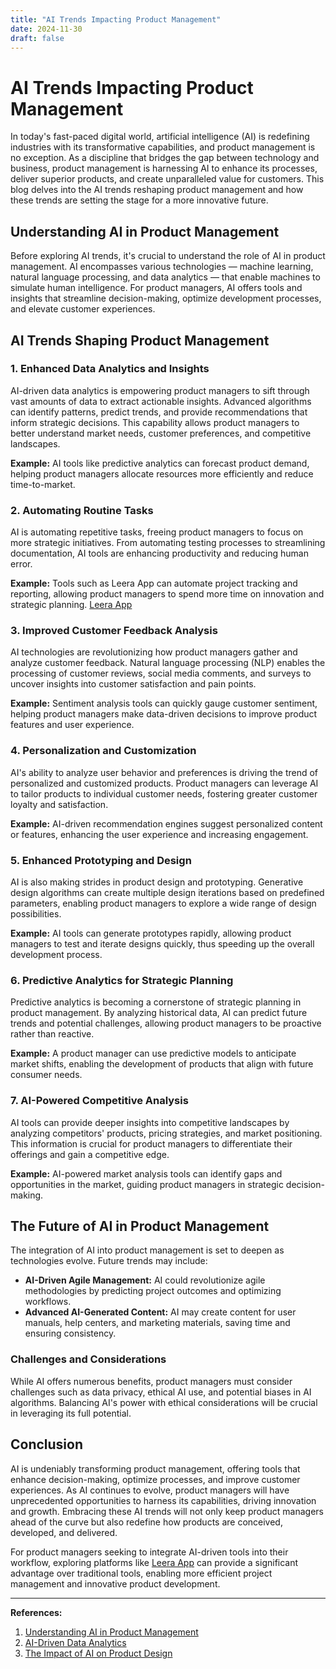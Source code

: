 ```yaml
---
title: "AI Trends Impacting Product Management"
date: 2024-11-30
draft: false
---
```

# AI Trends Impacting Product Management

In today's fast-paced digital world, artificial intelligence (AI) is redefining industries with its transformative capabilities, and product management is no exception. As a discipline that bridges the gap between technology and business, product management is harnessing AI to enhance its processes, deliver superior products, and create unparalleled value for customers. This blog delves into the AI trends reshaping product management and how these trends are setting the stage for a more innovative future.

## Understanding AI in Product Management

Before exploring AI trends, it's crucial to understand the role of AI in product management. AI encompasses various technologies — machine learning, natural language processing, and data analytics — that enable machines to simulate human intelligence. For product managers, AI offers tools and insights that streamline decision-making, optimize development processes, and elevate customer experiences.

## AI Trends Shaping Product Management

### 1. Enhanced Data Analytics and Insights

AI-driven data analytics is empowering product managers to sift through vast amounts of data to extract actionable insights. Advanced algorithms can identify patterns, predict trends, and provide recommendations that inform strategic decisions. This capability allows product managers to better understand market needs, customer preferences, and competitive landscapes.

**Example:** AI tools like predictive analytics can forecast product demand, helping product managers allocate resources more efficiently and reduce time-to-market.

### 2. Automating Routine Tasks

AI is automating repetitive tasks, freeing product managers to focus on more strategic initiatives. From automating testing processes to streamlining documentation, AI tools are enhancing productivity and reducing human error.

**Example:** Tools such as Leera App can automate project tracking and reporting, allowing product managers to spend more time on innovation and strategic planning. [Leera App](https://leera.app)

### 3. Improved Customer Feedback Analysis

AI technologies are revolutionizing how product managers gather and analyze customer feedback. Natural language processing (NLP) enables the processing of customer reviews, social media comments, and surveys to uncover insights into customer satisfaction and pain points.

**Example:** Sentiment analysis tools can quickly gauge customer sentiment, helping product managers make data-driven decisions to improve product features and user experience.

### 4. Personalization and Customization

AI's ability to analyze user behavior and preferences is driving the trend of personalized and customized products. Product managers can leverage AI to tailor products to individual customer needs, fostering greater customer loyalty and satisfaction.

**Example:** AI-driven recommendation engines suggest personalized content or features, enhancing the user experience and increasing engagement.

### 5. Enhanced Prototyping and Design

AI is also making strides in product design and prototyping. Generative design algorithms can create multiple design iterations based on predefined parameters, enabling product managers to explore a wide range of design possibilities.

**Example:** AI tools can generate prototypes rapidly, allowing product managers to test and iterate designs quickly, thus speeding up the overall development process.

### 6. Predictive Analytics for Strategic Planning

Predictive analytics is becoming a cornerstone of strategic planning in product management. By analyzing historical data, AI can predict future trends and potential challenges, allowing product managers to be proactive rather than reactive.

**Example:** A product manager can use predictive models to anticipate market shifts, enabling the development of products that align with future consumer needs.

### 7. AI-Powered Competitive Analysis

AI tools can provide deeper insights into competitive landscapes by analyzing competitors' products, pricing strategies, and market positioning. This information is crucial for product managers to differentiate their offerings and gain a competitive edge.

**Example:** AI-powered market analysis tools can identify gaps and opportunities in the market, guiding product managers in strategic decision-making.

## The Future of AI in Product Management

The integration of AI into product management is set to deepen as technologies evolve. Future trends may include:

- **AI-Driven Agile Management:** AI could revolutionize agile methodologies by predicting project outcomes and optimizing workflows.
- **Advanced AI-Generated Content:** AI may create content for user manuals, help centers, and marketing materials, saving time and ensuring consistency.

### Challenges and Considerations

While AI offers numerous benefits, product managers must consider challenges such as data privacy, ethical AI use, and potential biases in AI algorithms. Balancing AI's power with ethical considerations will be crucial in leveraging its full potential.

## Conclusion

AI is undeniably transforming product management, offering tools that enhance decision-making, optimize processes, and improve customer experiences. As AI continues to evolve, product managers will have unprecedented opportunities to harness its capabilities, driving innovation and growth. Embracing these AI trends will not only keep product managers ahead of the curve but also redefine how products are conceived, developed, and delivered.

For product managers seeking to integrate AI-driven tools into their workflow, exploring platforms like [Leera App](https://leera.app) can provide a significant advantage over traditional tools, enabling more efficient project management and innovative product development.

---

**References:**  
1. [Understanding AI in Product Management](https://www.productmanagementtoday.com/ai/)  
2. [AI-Driven Data Analytics](https://towardsdatascience.com/ai-in-product-management-5ec1d4a8b09d)  
3. [The Impact of AI on Product Design](https://uxdesign.cc/ai-in-design-why-it-matters-what-you-need-to-know-76b44b2f6a1f)
